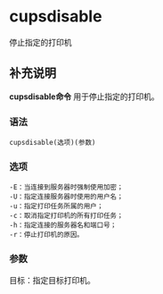 #  cupsdisable

停止指定的打印机

##  补充说明

**cupsdisable命令** 用于停止指定的打印机。

###  语法

    
    
    cupsdisable(选项)(参数)
    

###  选项

    
    
    -E：当连接到服务器时强制使用加密；
    -U：指定连接服务器时使用的用户名；
    -u：指定打印任务所属的用户；
    -c：取消指定打印机的所有打印任务；
    -h：指定连接的服务器名和端口号；
    -r：停止打印机的原因。
    

###  参数

目标：指定目标打印机。

